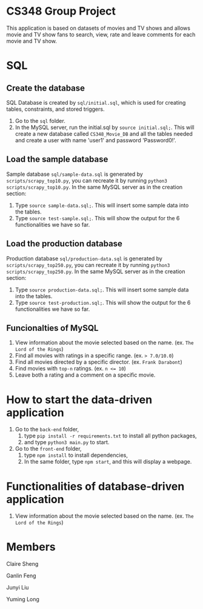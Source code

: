 # CS348 Group Project

This application is based on datasets of movies and TV shows and allows movie and TV show fans to search, view, rate and leave comments for each movie and TV show.

# SQL
## Create the database
SQL Database is created by `sql/initial.sql`, which is used for creating tables, constraints, and stored triggers.
1. Go to the `sql` folder.
1. In the MySQL server, run the initial.sql by `source initial.sql;`.  This will create a new database called `CS348_Movie_DB` and all the tables needed and create a user with name 'user1' and password 'Password0!'.

## Load the sample database
Sample database  `sql/sample-data.sql` is generated by `scripts/scrapy_top10.py`, you can recreate it by running `python3 scripts/scrapy_top10.py`.
In the same MySQL server as in the creation section:
1. Type `source sample-data.sql;`. This will insert some sample data into the tables.
2. Type `source test-sample.sql;`. This will show the output for the 6 functionalities we have so far.

## Load the production database
Production database `sql/production-data.sql` is generated by `scripts/scrapy_top250.py`, you can recreate it by running `python3 scripts/scrapy_top250.py`.
In the same MySQL server as in the creation section:
1. Type `source production-data.sql;`. This will insert some sample data into the tables.
2. Type `source test-production.sql;`. This will show the output for the 6 functionalities we have so far.

## Funcionalties of MySQL
1. View information about the movie selected based on the name. (ex. `The Lord of the Rings`)
2. Find all movies with ratings in a specific range. (ex. `> 7.0/10.0`)
3. Find all movies directed by a specific director. (ex. `Frank Darabont`)
4. Find movies with `top-n` ratings. (ex. `n <= 10`)
5. Leave both a rating and a comment on a specific movie.

# How to start the data-driven application
1. Go to the `back-end` folder,
    1. type ` pip install -r requirements.txt ` to install all python packages,
    2. and type `python3 main.py` to start.
2. Go to the `front-end` folder,
    1. type `npm install` to install dependencies,
    2. In the same folder, type `npm start`, and this will display a webpage.
    
# Functionalities of database-driven application
1. View information about the movie selected based on the name. (ex. `The Lord of the Rings`)

# Members
Claire Sheng

Ganlin Feng

Junyi Liu

Yuming Long

